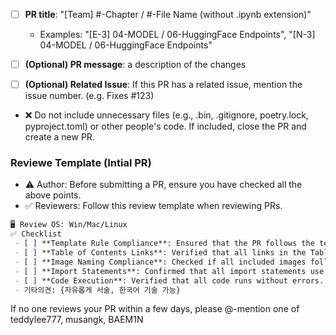 - [ ] **PR title**: "[Team] #-Chapter / #-File Name (without .ipynb extension)"
  - Examples: "[E-3] 04-MODEL / 06-HuggingFace Endpoints", "[N-3] 04-MODEL / 06-HuggingFace Endpoints"

- [ ] **(Optional) PR message**: a description of the changes
- [ ] **(Optional) Related Issue**: If this PR has a related issue, mention the issue number. (e.g. Fixes #123)
      
- ❌ Do not include unnecessary files (e.g., .bin, .gitignore, poetry.lock, pyproject.toml) or other people's code. If included, close the PR and create a new PR.

### Reviewe Template (Intial PR)
- ⚠️ Author: Before submitting a PR, ensure you have checked all the above points.    
- ✅ Reviewers: Follow this review template when reviewing PRs.

```markdown
🖥️ Review OS: Win/Mac/Linux   
✅ Checklist      
 - [ ] **Template Rule Compliance**: Ensured that the PR follows the template guidelines. (YES/NO)
 - [ ] **Table of Contents Links**: Verified that all links in the Table of Contents work correctly. (YES/NO)
 - [ ] **Image Naming Compliance**: Checked if all included images follow the naming guidelines. (YES/NO)
 - [ ] **Import Statements**: Confirmed that all import statements use the latest version instead of legacy formats. (YES/NO)
 - [ ] **Code Execution**: Verified that all code runs without errors. If warnings occur, mention them in the comments. (YES/NO)     
 - 기타의견: {자유롭게 서술, 한국어 기술 가능}     
```
If no one reviews your PR within a few days, please @-mention one of teddylee777, musangk, BAEM1N
